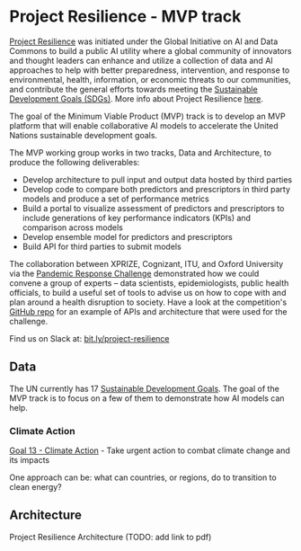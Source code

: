 # Project Resilience - MVP track

[Project Resilience](https://www.itu.int/en/ITU-T/extcoop/ai-data-commons/Pages/project-resilience.aspx) was initiated under the Global Initiative on AI and Data Commons to build a public AI utility where a global community of innovators and thought leaders can enhance and utilize a collection of data and AI approaches to help with better preparedness, intervention, and response to environmental, health, information, or economic threats to our communities, and contribute the general efforts towards meeting the [Sustainable Development Goals (SDGs)](https://sdgs.un.org/). More info about Project Resilience [here](https://www.itu.int/en/ITU-T/extcoop/ai-data-commons/Pages/project-resilience.aspx).

The goal of the Minimum Viable Product (MVP) track is to develop an MVP platform that will enable collaborative AI models to accelerate the United Nations
sustainable development goals. 

The MVP working group works in two tracks, Data and Architecture, to produce the following deliverables:
- Develop architecture to pull input and output data hosted by third parties
- Develop code to compare both predictors and prescriptors in third party models and produce a set of performance metrics
- Build a portal to visualize assessment of predictors and prescriptors to include generations of key performance indicators (KPIs) and comparison across models
- Develop ensemble model for predictors and prescriptors
- Build API for third parties to submit models

The collaboration between XPRIZE, Cognizant, ITU, and Oxford University via the [Pandemic Response Challenge](https://www.xprize.org/challenge/pandemicresponse) demonstrated how we could convene a group of experts – data scientists, epidemiologists, public health officials, to build a useful set of tools to advise us on how to cope with and plan around a health disruption to society. Have a look at the competition's [GitHub repo](https://github.com/cognizant-ai-labs/covid-xprize) for an example of APIs and architecture that were used for the challenge.

Find us on Slack at: [bit.ly/project-resilience](http://bit.ly/project-resilience)

## Data

The UN currently has 17 [Sustainable Development Goals](https://sdgs.un.org/). The goal of the MVP track is to focus on a few of them to demonstrate how AI models can help.

### Climate Action

[Goal 13 - Climate Action](https://sdgs.un.org/goals/goal13) - Take urgent action to combat climate change and its impacts

One approach can be: what can countries, or regions, do to transition to clean energy?

## Architecture

Project Resilience Architecture (TODO: add link to pdf)


